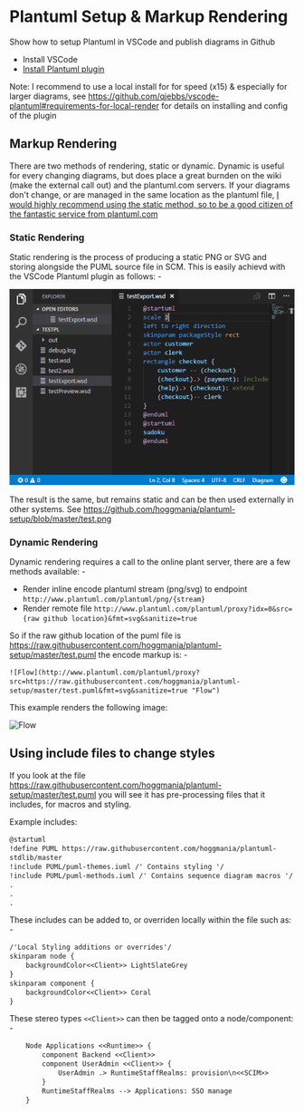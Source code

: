 # Plantuml Setup & Markup Rendering
Show how to setup Plantuml in VSCode and publish diagrams in Github

- Install VSCode
- [Install Plantuml plugin](https://marketplace.visualstudio.com/items?itemName=jebbs.plantuml)

Note: I recommend to use a local install for for speed (x15) & especially for larger diagrams, see https://github.com/qjebbs/vscode-plantuml#requirements-for-local-render for details on installing and config of the plugin


## Markup Rendering

There are two methods of rendering, static or dynamic. Dynamic is useful for every changing diagrams, but does place a great burnden on the wiki (make the external call out) and the plantuml.com servers. If your diagrams don't change, or are managed in the same location as the plantuml file, <ins>I would highly recommend using the static method, so to be a good citizen of the fantastic service from plantuml.com</ins>

### Static Rendering
Static rendering is the process of producing a static PNG or SVG and storing alongside the PUML source file in SCM. This is easily achievd with the VSCode Plantuml plugin as follows: -

![Plugin](export_demo.gif "Plugin")

The result is the same, but remains static and can be then used externally in other systems. See https://github.com/hoggmania/plantuml-setup/blob/master/test.png 


### Dynamic Rendering
Dynamic rendering requires a call to the online plant server, there are a few methods available: -
- Render inline encode plantuml stream (png/svg) to endpoint ```http://www.plantuml.com/plantuml/png/{stream}```
- Render remote file ```http://www.plantuml.com/plantuml/proxy?idx=0&src={raw github location}&fmt=svg&sanitize=true```


So if the raw github location of the puml file is https://raw.githubusercontent.com/hoggmania/plantuml-setup/master/test.puml the encode markup is: -
```
![Flow](http://www.plantuml.com/plantuml/proxy?src=https://raw.githubusercontent.com/hoggmania/plantuml-setup/master/test.puml&fmt=svg&sanitize=true "Flow")
```

This example renders the following image:

![Flow](http://www.plantuml.com/plantuml/proxy?src=https://raw.githubusercontent.com/hoggmania/plantuml-setup/master/test.puml&fmt=svg&sanitize=true "Flow")


## Using include files to change styles

If you look at the file https://raw.githubusercontent.com/hoggmania/plantuml-setup/master/test.puml you will see it has pre-processing files that it includes, for macros and styling.

Example includes:
```
@startuml
!define PUML https://raw.githubusercontent.com/hoggmania/plantuml-stdlib/master
!include PUML/puml-themes.iuml /' Contains styling '/
!include PUML/puml-methods.iuml /' Contains sequence diagram macros '/
.
.
.

```

These includes can be added to, or overriden locally within the file such as: -

```
/'Local Styling additions or overrides'/
skinparam node {
    backgroundColor<<Client>> LightSlateGrey
}
skinparam component {
    backgroundColor<<Client>> Coral
}
```

These stereo types ```<<Client>>``` can then be tagged onto a node/component: -

```
    Node Applications <<Runtime>> {
        component Backend <<Client>>
        component UserAdmin <<Client>> {
            UserAdmin .> RuntimeStaffRealms: provision\n<<SCIM>>
        }
        RuntimeStaffRealms --> Applications: SSO manage
    }
```
